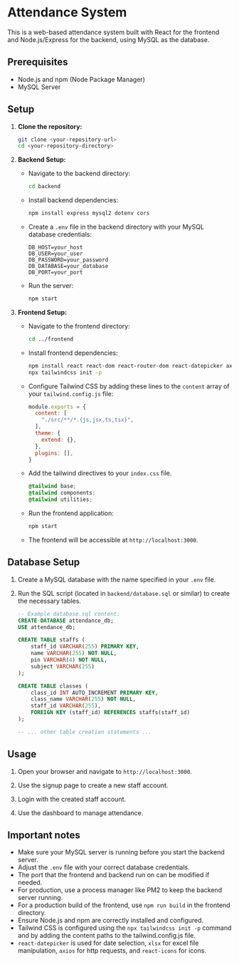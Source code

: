 # Attendance System

This is a web-based attendance system built with React for the frontend and Node.js/Express for the backend, using MySQL as the database.

## Prerequisites

* Node.js and npm (Node Package Manager)
* MySQL Server

## Setup

1.  **Clone the repository:**

    ```bash
    git clone <your-repository-url>
    cd <your-repository-directory>
    ```

2.  **Backend Setup:**

    * Navigate to the backend directory:

        ```bash
        cd backend
        ```

    * Install backend dependencies:

        ```bash
        npm install express mysql2 dotenv cors
        ```

    * Create a `.env` file in the backend directory with your MySQL database credentials:

        ```
        DB_HOST=your_host
        DB_USER=your_user
        DB_PASSWORD=your_password
        DB_DATABASE=your_database
        DB_PORT=your_port
        ```

    * Run the server:

        ```bash
        npm start
        ```

3.  **Frontend Setup:**

    * Navigate to the frontend directory:

        ```bash
        cd ../frontend
        ```

    * Install frontend dependencies:

        ```bash
        npm install react react-dom react-router-dom react-datepicker axios xlsx tailwindcss postcss autoprefixer react-icons
        npx tailwindcss init -p
        ```

    * Configure Tailwind CSS by adding these lines to the `content` array of your `tailwind.config.js` file:

        ```javascript
        module.exports = {
          content: [
            "./src/**/*.{js,jsx,ts,tsx}",
          ],
          theme: {
            extend: {},
          },
          plugins: [],
        }
        ```

    * Add the tailwind directives to your `index.css` file.

        ```css
        @tailwind base;
        @tailwind components;
        @tailwind utilities;
        ```

    * Run the frontend application:

        ```bash
        npm start
        ```

    * The frontend will be accessible at `http://localhost:3000`.

## Database Setup

1.  Create a MySQL database with the name specified in your `.env` file.

2.  Run the SQL script (located in `backend/database.sql` or similar) to create the necessary tables.

    ```sql
    -- Example database.sql content:
    CREATE DATABASE attendance_db;
    USE attendance_db;

    CREATE TABLE staffs (
        staff_id VARCHAR(255) PRIMARY KEY,
        name VARCHAR(255) NOT NULL,
        pin VARCHAR(4) NOT NULL,
        subject VARCHAR(255)
    );

    CREATE TABLE classes (
        class_id INT AUTO_INCREMENT PRIMARY KEY,
        class_name VARCHAR(255) NOT NULL,
        staff_id VARCHAR(255),
        FOREIGN KEY (staff_id) REFERENCES staffs(staff_id)
    );

    -- ... other table creation statements ...
    ```

## Usage

1.  Open your browser and navigate to `http://localhost:3000`.

2.  Use the signup page to create a new staff account.

3.  Login with the created staff account.

4.  Use the dashboard to manage attendance.

## Important notes

* Make sure your MySQL server is running before you start the backend server.
* Adjust the `.env` file with your correct database credentials.
* The port that the frontend and backend run on can be modified if needed.
* For production, use a process manager like PM2 to keep the backend server running.
* For a production build of the frontend, use `npm run build` in the frontend directory.
* Ensure Node.js and npm are correctly installed and configured.
* Tailwind CSS is configured using the `npx tailwindcss init -p` command and by adding the content paths to the tailwind.config.js file.
* `react-datepicker` is used for date selection, `xlsx` for excel file manipulation, `axios` for http requests, and `react-icons` for icons.
